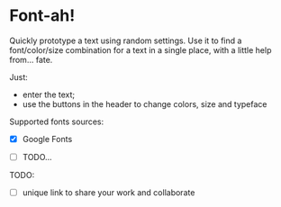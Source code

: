 # Font-ah!

Quickly prototype a text using random settings. Use it to find a font/color/size combination for a text in a single place, with a little help from... fate.

Just:
* enter the text;
* use the buttons in the header to change colors, size and typeface


Supported fonts sources:
* [x] Google Fonts
* [ ] TODO...


TODO:
* [ ] unique link to share your work and collaborate
